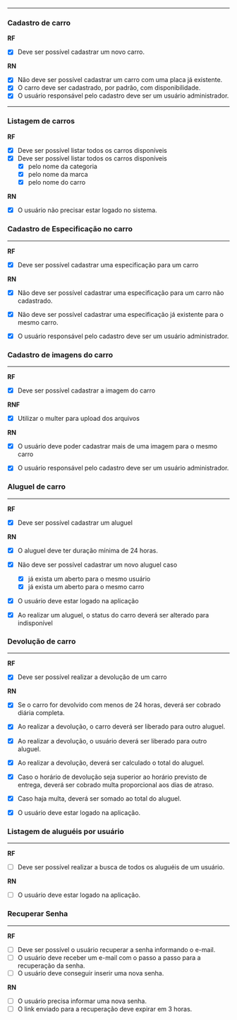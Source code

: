 
---
### Cadastro de carro

**RF**
- [x] Deve ser possível cadastrar um novo carro.


**RN**
- [x] Não deve ser possível cadastrar um carro com uma placa já existente.
- [x] O carro deve ser cadastrado, por padrão, com disponibilidade.
- [x] O usuário responsável pelo cadastro deve ser um usuário administrador.

---
### Listagem de carros
**RF**
- [x] Deve ser possível listar todos os carros disponíveis
- [x] Deve ser possível listar todos os carros disponíveis
    - [x] pelo nome da categoria
    - [x] pelo nome da marca
    - [x] pelo nome do carro

**RN**
- [x] O usuário não precisar estar logado no sistema.


### Cadastro de Especificação no carro
---
**RF**
- [x] Deve ser possível cadastrar uma especificação para um carro


**RN**
- [x] Não deve ser possível cadastrar uma especificação para um carro não cadastrado.
- [x] Não deve ser possível cadastrar uma especificação já existente para o mesmo carro.
- [x] O usuário responsável pelo cadastro deve ser um usuário administrador.


### Cadastro de imagens do carro
---
**RF**
- [x] Deve ser possível cadastrar a imagem do carro

**RNF**
- [x] Utilizar o multer para upload dos arquivos

**RN**
- [x] O usuário deve poder cadastrar mais de uma imagem para o mesmo carro
- [x] O usuário responsável pelo cadastro deve ser um usuário administrador.


### Aluguel de carro
---
**RF**
- [x] Deve ser possível cadastrar um aluguel

**RN**
- [x] O aluguel deve ter duração mínima de 24 horas.
- [x] Não deve ser possível cadastrar um novo aluguel caso
    - [x] já exista um aberto para o mesmo usuário
    - [x] já exista um aberto para o mesmo carro
- [x] O usuário deve estar logado na aplicação
- [x] Ao realizar um aluguel, o status do carro deverá ser alterado para indisponível


### Devolução de carro
---
**RF**
- [x] Deve ser possível realizar a devolução de um carro

**RN**
- [x] Se o carro for devolvido com menos de 24 horas, deverá ser cobrado diária completa.
- [x] Ao realizar a devolução, o carro deverá ser liberado para outro aluguel.
- [x] Ao realizar a devolução, o usuário deverá ser liberado para outro aluguel.
- [x] Ao realizar a devolução, deverá ser calculado o total do aluguel.
- [x] Caso o horário de devolução seja superior ao horário previsto de entrega, deverá ser cobrado multa proporcional aos dias de atraso.
- [x] Caso haja multa, deverá ser somado ao total do aluguel.
- [x] O usuário deve estar logado na aplicação.


### Listagem de aluguéis por usuário
---
**RF**
- [ ] Deve ser possível realizar a busca de todos os aluguéis de um usuário.

**RN**
- [ ] O usuário deve estar logado na aplicação.


### Recuperar Senha
---
**RF**
- [ ] Deve ser possível o usuário recuperar a senha informando o e-mail.
- [ ] O usuário deve receber um e-mail com o passo a passo para a recuperação da senha.
- [ ] O usuário deve conseguir inserir uma nova senha.

**RN**
- [ ] O usuário precisa informar uma nova senha.
- [ ] O link enviado para a recuperação deve expirar em 3 horas.
